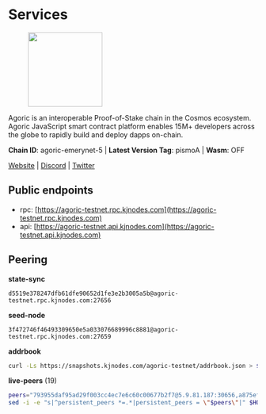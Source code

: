 # Services

<figure><img src="https://raw.githubusercontent.com/kj89/testnet_manuals/main/pingpub/logos/agoric.png" width="150" alt=""><figcaption></figcaption></figure>

Agoric is an interoperable Proof-of-Stake chain in the Cosmos ecosystem.  Agoric JavaScript smart contract platform enables 15M+ developers across the  globe to rapidly build and deploy dapps on-chain.

**Chain ID**: agoric-emerynet-5 | **Latest Version Tag**: pismoA | **Wasm**: OFF

[Website](https://agoric.com) | [Discord](https://discord.com/invite/qDW8DRes4s) | [Twitter](https://twitter.com/agoric)


## Public endpoints

* rpc: [https://agoric-testnet.rpc.kjnodes.com](https://agoric-testnet.rpc.kjnodes.com)
* api: [https://agoric-testnet.api.kjnodes.com](https://agoric-testnet.api.kjnodes.com)

## Peering

**state-sync**

```text
d5519e378247dfb61dfe90652d1fe3e2b3005a5b@agoric-testnet.rpc.kjnodes.com:27656
```

**seed-node**

```text
3f472746f46493309650e5a033076689996c8881@agoric-testnet.rpc.kjnodes.com:27659
```

**addrbook**
```bash
curl -Ls https://snapshots.kjnodes.com/agoric-testnet/addrbook.json > $HOME/.agoric/config/addrbook.json
```

**live-peers** (19)
```bash
peers="793955daf95ad29f003cc4ec7e6c60c00677b2f7@5.9.81.187:30656,a875ef614b3902dd567be2076f18239681f24e35@185.146.148.112:26656,a5b991654d0723e038d3723b1345b2a288d49146@38.242.156.28:26656,7b1cafa0879374125c623d854bcc0cb9cd98729e@185.213.25.151:26656,32f7fbecd40b420d592ac460703c4ac647875566@65.109.23.238:26656,e5d3db7a51d3fb40a4855d6677318944faf7d5f2@142.132.191.166:26656,d5519e378247dfb61dfe90652d1fe3e2b3005a5b@65.109.68.190:27656,3f4e87ddb2e61fdd01398c071fa986259f096334@209.34.205.57:26656,a3a1e6c7a9ceec632c22769a9e369d05a796dc24@65.108.79.246:26709,fd9d8063921531990cfebb72d5adadf276484e8d@13.215.217.74:26656,4dee5e4456307469d037c35eb0157f1f252b3f99@135.181.35.255:26656,6f9e22eba0130f1a29c25e28beeae69b2621a403@35.226.248.0:26656,8dfb920cdc2eba42b688f44fdd26e12dabfbb6a9@95.217.130.111:27656,c72d05f83b53dc7f6c55d7d3e67c304716d27d80@116.202.227.117:27656,6644a86094a0cb0152f83aed74357c439657770b@185.239.209.79:26656,42084028a65c5d609793ffc618d1dcbf374fc301@65.109.28.219:14456,98e1069b1cfc445e377eda6a0eadd94f7877065d@162.55.169.76:26656,53ae0b0710f2f32aa60717953a51e60a7ad7b1c5@35.226.207.157:26656,c63cc83797e108ee7881209dd1545671a5e92ea6@34.71.23.243:26656"
sed -i -e "s|^persistent_peers *=.*|persistent_peers = \"$peers\"|" $HOME/.agoric/config/config.toml
```

